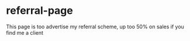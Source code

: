 # referral-page
This page is too advertise my referral scheme, up too 50% on sales if you find me a client
